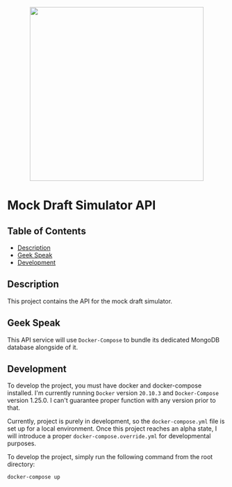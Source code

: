 <!--lint disable no-literal-urls-->
<p align="center">
  <img
      src="https://upload.wikimedia.org/wikipedia/en/thumb/8/80/NFL_Draft_logo.svg/1200px-NFL_Draft_logo.svg.png"
      width="400"
   />
</p>

# Mock Draft Simulator API <!-- omit in toc -->
## Table of Contents <!-- omit in toc -->
- [Description](#description)
- [Geek Speak](#geek-speak)
- [Development](#development)

## Description

This project contains the API for the mock draft simulator.

## Geek Speak
This API service will use `Docker-Compose` to bundle its dedicated MongoDB database alongside of it.

## Development

To develop the project, you must have docker and docker-compose installed. I'm currently running `Docker` version `20.10.3` and `Docker-Compose` version 1.25.0. I can't guarantee proper function with any version prior to that.

Currently, project is purely in development, so the `docker-compose.yml` file is set up for a local environment. Once this project reaches an alpha state, I will introduce a proper `docker-compose.override.yml` for developmental purposes.

To develop the project, simply run the following command from the root directory:
```bash
docker-compose up
```
